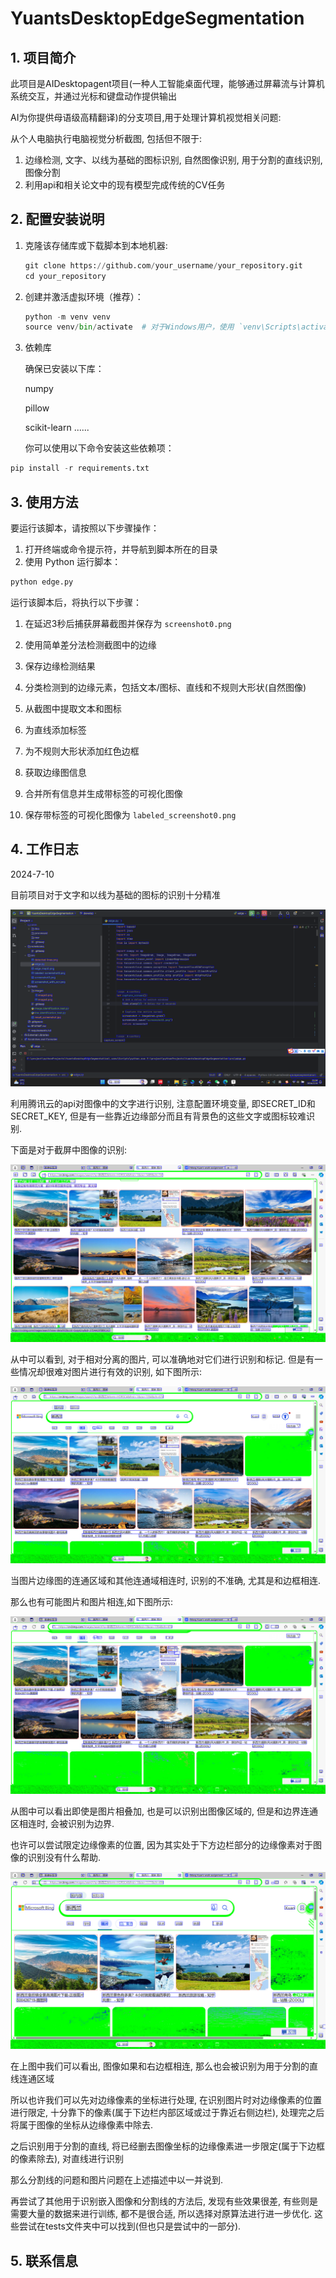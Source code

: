 # YuantsDesktopEdgeSegmentation

## 1. 项目简介

此项目是AIDesktopagent项目(一种人工智能桌面代理，能够通过屏幕流与计算机系统交互，并通过光标和键盘动作提供输出

AI为你提供母语级高精翻译)的分支项目,用于处理计算机视觉相关问题:

从个人电脑执行电脑视觉分析截图, 包括但不限于:

1. 边缘检测, 文字、以线为基础的图标识别, 自然图像识别, 用于分割的直线识别, 图像分割
2. 利用api和相关论文中的现有模型完成传统的CV任务

## 2. 配置安装说明

1. 克隆该存储库或下载脚本到本地机器:

   ```python
   git clone https://github.com/your_username/your_repository.git
   cd your_repository
   ```

2. 创建并激活虚拟环境（推荐）：

   ```python
   python -m venv venv
   source venv/bin/activate  # 对于Windows用户，使用 `venv\Scripts\activate`
   ```

3. 依赖库

   确保已安装以下库： 

   numpy 

   pillow 

   scikit-learn
   ......
   
   你可以使用以下命令安装这些依赖项：

```python
pip install -r requirements.txt
```

## 3. 使用方法

要运行该脚本，请按照以下步骤操作：

1. 打开终端或命令提示符，并导航到脚本所在的目录
2. 使用 Python 运行脚本：

```python
python edge.py
```

运行该脚本后，将执行以下步骤：

1. 在延迟3秒后捕获屏幕截图并保存为 `screenshot0.png`

2. 使用简单差分法检测截图中的边缘

3. 保存边缘检测结果

4. 分类检测到的边缘元素，包括文本/图标、直线和不规则大形状(自然图像)

5. 从截图中提取文本和图标

6. 为直线添加标签

7. 为不规则大形状添加红色边框

8. 获取边缘图信息

9. 合并所有信息并生成带标签的可视化图像

10. 保存带标签的可视化图像为 `labeled_screenshot0.png`

## 4. 工作日志

2024-7-10

目前项目对于文字和以线为基础的图标的识别十分精准

![](data\doc\labelledTextIcon\screenshot_with_ocr1.png)

利用腾讯云的api对图像中的文字进行识别, 注意配置环境变量, 即SECRET_ID和SECRET_KEY, 但是有一些靠近边缘部分而且有背景色的这些文字或图标较难识别.

下面是对于截屏中图像的识别:

![](data\doc\labelledImage\labeled_screenshot1.png)

从中可以看到, 对于相对分离的图片, 可以准确地对它们进行识别和标记.
但是有一些情况却很难对图片进行有效的识别, 如下图所示:

![](data\doc\labelledImage\labeled_screenshot2.png)

当图片边缘图的连通区域和其他连通域相连时, 识别的不准确, 尤其是和边框相连.

那么也有可能图片和图片相连,如下图所示:

![](data\doc\labelledImage\labeled_screenshot3.png)

从图中可以看出即使是图片相叠加, 也是可以识别出图像区域的, 但是和边界连通区相连时, 会被识别为边界.

也许可以尝试限定边缘像素的位置, 因为其实处于下方边栏部分的边缘像素对于图像的识别没有什么帮助.

![](data\doc\labelledImage\labeled_screenshot4.png)

在上图中我们可以看出, 图像如果和右边框相连, 那么也会被识别为用于分割的直线连通区域

所以也许我们可以先对边缘像素的坐标进行处理, 在识别图片时对边缘像素的位置进行限定, 十分靠下的像素(属于下边栏内部区域或过于靠近右侧边栏), 处理完之后将属于图像的坐标从边缘像素中除去.

之后识别用于分割的直线, 将已经删去图像坐标的边缘像素进一步限定(属于下边框的像素除去), 对直线进行识别

那么分割线的问题和图片问题在上述描述中以一并说到.

再尝试了其他用于识别嵌入图像和分割线的方法后, 发现有些效果很差, 有些则是需要大量的数据来进行训练, 都不是很合适, 所以选择对原算法进行进一步优化. 这些尝试在tests文件夹中可以找到(但也只是尝试中的一部分).

## 5. 联系信息

